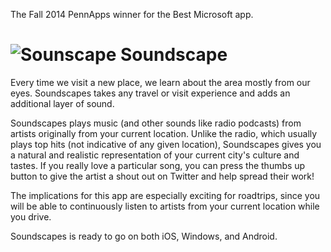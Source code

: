 The Fall 2014 PennApps winner for the Best Microsoft app. 

![Sounscape](https://dl.dropboxusercontent.com/u/3033962/Soundscapes%20-%20Web%20Banner.png)
Soundscape
==========

Every time we visit a new place, we learn about the area mostly from our eyes. Soundscapes takes any travel or visit experience and adds an additional layer of sound.

Soundscapes plays music (and other sounds like radio podcasts) from artists originally from your current location. Unlike the radio, which usually plays top hits (not indicative of any given location), Soundscapes gives you a natural and realistic representation of your current city's culture and tastes. If you really love a particular song, you can press the thumbs up button to give the artist a shout out on Twitter and help spread their work!

The implications for this app are especially exciting for roadtrips, since you will be able to continuously listen to artists from your current location while you drive.

Soundscapes is ready to go on both iOS, Windows, and Android.
